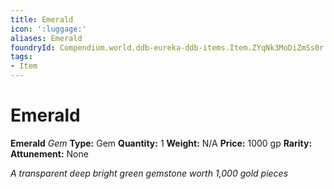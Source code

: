 ```yaml
---
title: Emerald
icon: ':luggage:'
aliases: Emerald
foundryId: Compendium.world.ddb-eureka-ddb-items.Item.ZYqNk3MoDiZmSs0r
tags:
- Item
---
```


# Emerald

**Emerald**
_Gem_
**Type:** Gem
**Quantity:** 1
**Weight:** N/A
**Price:** 1000 gp
**Rarity:** 
**Attunement:** None

*A transparent deep bright green gemstone worth 1,000 gold pieces*